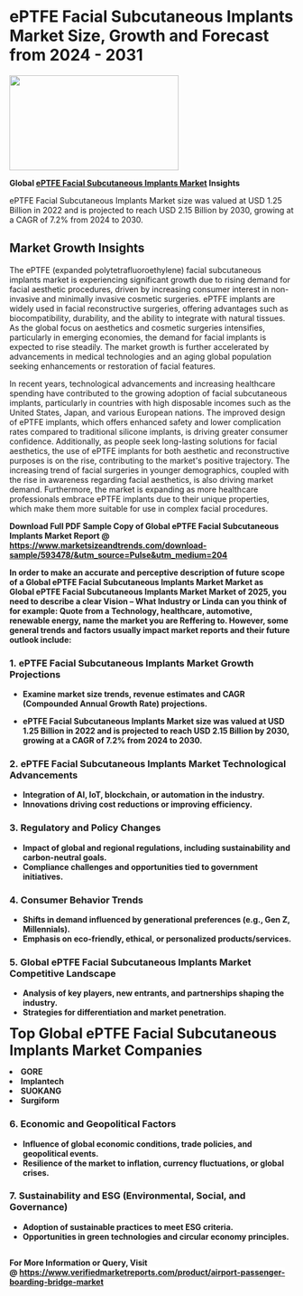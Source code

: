 <H1>ePTFE Facial Subcutaneous Implants Market Size, Growth and Forecast from 2024 - 2031</H1><img class="aligncenter size-medium wp-image-584254" src="https://thirdeyenews.in/wp-content/uploads/2024/09/Global-Market-Research-300x168.jpeg" alt="" width="300" height="168" /><p><strong>Global&nbsp;<a href="https://www.marketsizeandtrends.com/download-sample/593478/&amp;utm_source=Pulse&amp;utm_medium=204">ePTFE Facial Subcutaneous Implants Market</a> Insights</strong></p><p>ePTFE Facial Subcutaneous Implants Market size was valued at USD 1.25 Billion in 2022 and is projected to reach USD 2.15 Billion by 2030, growing at a CAGR of 7.2% from 2024 to 2030.</p><p><h2>Market Growth Insights</h2> <p>The ePTFE (expanded polytetrafluoroethylene) facial subcutaneous implants market is experiencing significant growth due to rising demand for facial aesthetic procedures, driven by increasing consumer interest in non-invasive and minimally invasive cosmetic surgeries. ePTFE implants are widely used in facial reconstructive surgeries, offering advantages such as biocompatibility, durability, and the ability to integrate with natural tissues. As the global focus on aesthetics and cosmetic surgeries intensifies, particularly in emerging economies, the demand for facial implants is expected to rise steadily. The market growth is further accelerated by advancements in medical technologies and an aging global population seeking enhancements or restoration of facial features.</p> <p><strong></strong></p> <p>In recent years, technological advancements and increasing healthcare spending have contributed to the growing adoption of facial subcutaneous implants, particularly in countries with high disposable incomes such as the United States, Japan, and various European nations. The improved design of ePTFE implants, which offers enhanced safety and lower complication rates compared to traditional silicone implants, is driving greater consumer confidence. Additionally, as people seek long-lasting solutions for facial aesthetics, the use of ePTFE implants for both aesthetic and reconstructive purposes is on the rise, contributing to the market's positive trajectory. The increasing trend of facial surgeries in younger demographics, coupled with the rise in awareness regarding facial aesthetics, is also driving market demand. Furthermore, the market is expanding as more healthcare professionals embrace ePTFE implants due to their unique properties, which make them more suitable for use in complex facial procedures. </p> <p><strong></p><p><span class=""><strong>Download Full PDF Sample Copy of Global ePTFE Facial Subcutaneous Implants Market Report</strong> @ <a href="https://www.marketsizeandtrends.com/download-sample/593478/&amp;utm_source=Pulse&amp;utm_medium=204" target="_blank">https://www.marketsizeandtrends.com/download-sample/593478/&amp;utm_source=Pulse&amp;utm_medium=204</a></span></p><p>In order to make an accurate and perceptive description of future scope of a Global&nbsp;ePTFE Facial Subcutaneous Implants Market Market as Global&nbsp;ePTFE Facial Subcutaneous Implants Market Market of 2025, you need to describe a clear Vision &ndash; What Industry or Linda can you think of for example: Quote from a Technology, healthcare, automotive, renewable energy, name the market you are Reffering to. However, some general trends and factors usually impact market reports and their future outlook include:</p><h3>1.&nbsp;<strong>ePTFE Facial Subcutaneous Implants Market Growth Projections</strong></h3><ul><li>Examine market size trends, revenue estimates and CAGR (Compounded Annual Growth Rate) projections.</li><li><p>ePTFE Facial Subcutaneous Implants Market size was valued at USD 1.25 Billion in 2022 and is projected to reach USD 2.15 Billion by 2030, growing at a CAGR of 7.2% from 2024 to 2030.</p></li></ul><h3>2.&nbsp;<strong>ePTFE Facial Subcutaneous Implants Market Technological Advancements</strong></h3><ul><li>Integration of AI, IoT, blockchain, or automation in the industry.</li><li>Innovations driving cost reductions or improving efficiency.</li></ul><h3>3.&nbsp;<strong>Regulatory and Policy Changes</strong></h3><ul><li>Impact of global and regional regulations, including sustainability and carbon-neutral goals.</li><li>Compliance challenges and opportunities tied to government initiatives.</li></ul><h3>4.&nbsp;<strong>Consumer Behavior Trends</strong></h3><ul><li>Shifts in demand influenced by generational preferences (e.g., Gen Z, Millennials).</li><li>Emphasis on eco-friendly, ethical, or personalized products/services.</li></ul><h3>5.&nbsp;<strong>Global ePTFE Facial Subcutaneous Implants Market Competitive Landscape</strong></h3><ul><li>Analysis of key players, new entrants, and partnerships shaping the industry.</li><li>Strategies for differentiation and market penetration.</li></ul><p data-pm-slice="1 1 []"><span style="color: inherit; font-family: inherit; font-size: 25px;">Top Global ePTFE Facial Subcutaneous Implants Market Companies</span></p><div class="" data-test-id=""><p><li>GORE</li><li> Implantech</li><li> SUOKANG</li><li> Surgiform</li></p></div><h3>6.&nbsp;<strong>Economic and Geopolitical Factors</strong></h3><ul><li>Influence of global economic conditions, trade policies, and geopolitical events.</li><li>Resilience of the market to inflation, currency fluctuations, or global crises.</li></ul><h3>7.&nbsp;<strong>Sustainability and ESG (Environmental, Social, and Governance)</strong></h3><ul><li>Adoption of sustainable practices to meet ESG criteria.</li><li>Opportunities in green technologies and circular economy principles.</li></ul><h2><strong style="font-size: 14px;">For More Information or Query, Visit @&nbsp;</strong><a style="background-color: #ffffff; font-size: 14px;" href="https://www.marketsizeandtrends.com/report/eptfe-facial-subcutaneous-implants-market/" target="_blank">https://www.verifiedmarketreports.com/product/airport-passenger-boarding-bridge-market</a></h2>
